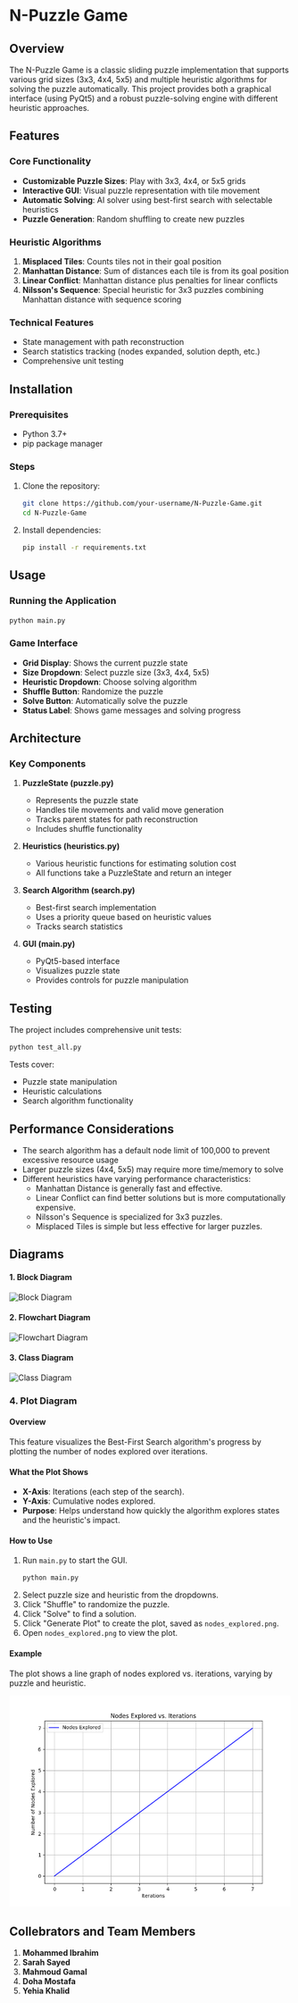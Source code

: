 # N-Puzzle Game

## Overview

The N-Puzzle Game is a classic sliding puzzle implementation that supports various grid sizes (3x3, 4x4, 5x5) and multiple heuristic algorithms for solving the puzzle automatically. This project provides both a graphical interface (using PyQt5) and a robust puzzle-solving engine with different heuristic approaches.

## Features

### Core Functionality
- **Customizable Puzzle Sizes**: Play with 3x3, 4x4, or 5x5 grids
- **Interactive GUI**: Visual puzzle representation with tile movement
- **Automatic Solving**: AI solver using best-first search with selectable heuristics
- **Puzzle Generation**: Random shuffling to create new puzzles

### Heuristic Algorithms
1. **Misplaced Tiles**: Counts tiles not in their goal position
2. **Manhattan Distance**: Sum of distances each tile is from its goal position
3. **Linear Conflict**: Manhattan distance plus penalties for linear conflicts
4. **Nilsson's Sequence**: Special heuristic for 3x3 puzzles combining Manhattan distance with sequence scoring

### Technical Features
- State management with path reconstruction
- Search statistics tracking (nodes expanded, solution depth, etc.)
- Comprehensive unit testing

## Installation

### Prerequisites
- Python 3.7+
- pip package manager

### Steps
1. Clone the repository:
   ```bash
   git clone https://github.com/your-username/N-Puzzle-Game.git
   cd N-Puzzle-Game
   ```

2. Install dependencies:
   ```bash
   pip install -r requirements.txt
   ```

## Usage

### Running the Application
```bash
python main.py
```

### Game Interface
- **Grid Display**: Shows the current puzzle state
- **Size Dropdown**: Select puzzle size (3x3, 4x4, 5x5)
- **Heuristic Dropdown**: Choose solving algorithm
- **Shuffle Button**: Randomize the puzzle
- **Solve Button**: Automatically solve the puzzle
- **Status Label**: Shows game messages and solving progress



## Architecture

### Key Components

1. **PuzzleState (puzzle.py)**
   - Represents the puzzle state
   - Handles tile movements and valid move generation
   - Tracks parent states for path reconstruction
   - Includes shuffle functionality

2. **Heuristics (heuristics.py)**
   - Various heuristic functions for estimating solution cost
   - All functions take a PuzzleState and return an integer

3. **Search Algorithm (search.py)**
   - Best-first search implementation
   - Uses a priority queue based on heuristic values
   - Tracks search statistics

4. **GUI (main.py)**
   - PyQt5-based interface
   - Visualizes puzzle state
   - Provides controls for puzzle manipulation

## Testing

The project includes comprehensive unit tests:

```bash
python test_all.py
```

Tests cover:
- Puzzle state manipulation
- Heuristic calculations
- Search algorithm functionality

## Performance Considerations

- The search algorithm has a default node limit of 100,000 to prevent excessive resource usage
- Larger puzzle sizes (4x4, 5x5) may require more time/memory to solve
- Different heuristics have varying performance characteristics:
  - Manhattan Distance is generally fast and effective.
  - Linear Conflict can find better solutions but is more computationally expensive.
  - Nilsson's Sequence is specialized for 3x3 puzzles.
  - Misplaced Tiles is simple but less effective for larger puzzles.

## Diagrams

#### 1. Block Diagram

![Block Diagram](https://img.plantuml.biz/plantuml/svg/XLF1JiCm3BrNwZyOSOOF618QJ0CE4ngC2veuHAdPhALEIPonxUjnMmQ5Rd2By-pdv-Ta6CK4IQNBivC2NuaH7iUZfwlxsyaOh3CnvbbS4LScc1AiBolFo3AJhKC8QCNmmc6UvTdy6gFSK8WoGnFiyWLE9xHOohLBYi-dWNmWsJuaJBZ7RWCYrs3QxHpEnCWNz8pE-NV5xZ05YaBs9h4LylnTRBQAZpULym6B6SeUcHAl5Advcigu1qPRmuUrdfrTmc-D0qWHu_7ihkW1-0g37YDuFbfoO9O1MEFSyIu_nbD5LL4tEPhUdLcflNEwezZt_xm_WFKiXZZM1h4NNMzj6VXNwFNACu01CGaPHpk4jvhqehaji0aWrhJjbLsYNS726zV6kAaC5r3wDKQzGJtN_NfT-swrTFe8aoOkz_1V7DqP3ufP83Tx-rzETnDDgGIZL6kA95Yq0_z9qDbDfvvzeO-czGIBLbHfDl1fezhxWpFFXXheX_q0)

#### 2. Flowchart Diagram

![Flowchart Diagram](https://img.plantuml.biz/plantuml/svg/ZLJ1JiCm3BrFsZ_ukFq24p040kqo8H1dL3KUZPGw9N7MZQ_7IRDs7KLmI_jU_9wVtQuz5uv3RUQpT9hFhZQaMHT6Vo4qJbkd-GYV0GD2gxa2tS4WTCRLc8-7nbY72Zpo1HJfshCklG1jfGt2udbSdYm3rWqVRvUWFIoEw9Vp6S3LMwD42-hYa9bUAguIz83vJNJJ6JIsHSzGON19i2Dkg7HO8x78AFJHQa4ALKBr3XQlgOBeVjZ2Y0Eka0OFWukev3ibRqrWRGaKDbojCky5EJZAZaIZkv5HpxQ99pHU0Y2RYvyPe3x52HDI_juIQmgO2ruK4iATKbcSRLzhTOAZqdQK0DnSnsZVKowJcfFDetGspZXJS_zRIp_RFuzWqhtSVqA6lIoDWjhkyVncNfj7wm2Biafujog41-uU1tOgHUYYRyAsNzW1JrcSaBH-VwNVpw1kWbpf-uUTU9eMoHFfmJYLyNTrIH-lAfGs48yu4htU3I_aCINJXph0_J4VJjIS-J_6-kiukp6kXIz_Zsy0)
#### 3. Class Diagram

![Class Diagram](https://img.plantuml.biz/plantuml/svg/VP9DRi8m48NtaN87YrKGFmV80g6sGbrqqOhk4BA6P22M73krnmYeUlVQ9W5IK3UMF9vvxvkNp2s18LVBD2aaMClUtUaaSKb0oBxJXB492OasPs_2KhoNs52LCw7YTIGitscGsJ1d6wqbWehb7HBVWnGbh_KURNZk54QXaeN35s_yuXld5TYAyp0GBNxIvC9cX3Q2ZXyENKUdTDdHhJvT8t7bfyOi7ZVQwtLKhn2Qnjag2sF3QqatsGCMYUeHnXDQMWXZQObWYge5QLeu_XNeyZvixC138xN1CcTBF4VfmoSF_o8AkYp32-qKNVFTU3U-3NRSHhzCA44290_JsACUimgTyL68WczLpfv1IjX8Nw_XmDkelB1VwfnLRpPWhDjDVHEQBHJ8NZl5XLC52QtE-uvkdR9xb5vk_G-d9vCP6zIWZeD-v7-33Nr_OdpOyf_6T3gxNo5DvgXA_zV_0W00)
### 4. Plot Diagram

#### Overview
This feature visualizes the Best-First Search algorithm's progress by plotting the number of nodes explored over iterations.

#### What the Plot Shows
- **X-Axis**: Iterations (each step of the search).
- **Y-Axis**: Cumulative nodes explored.
- **Purpose**: Helps understand how quickly the algorithm explores states and the heuristic's impact.

#### How to Use
1. Run `main.py` to start the GUI.
   ```bash
   python main.py
   ```
2. Select puzzle size and heuristic from the dropdowns.
3. Click "Shuffle" to randomize the puzzle.
4. Click "Solve" to find a solution.
5. Click "Generate Plot" to create the plot, saved as `nodes_explored.png`.
6. Open `nodes_explored.png` to view the plot.

#### Example
The plot shows a line graph of nodes explored vs. iterations, varying by puzzle and heuristic.

![Example](./nodes_explored.png)

## Collebrators and Team Members

1. **Mohammed Ibrahim**
2. **Sarah Sayed**
3. **Mahmoud Gamal**
4. **Doha Mostafa**
5. **Yehia Khalid**